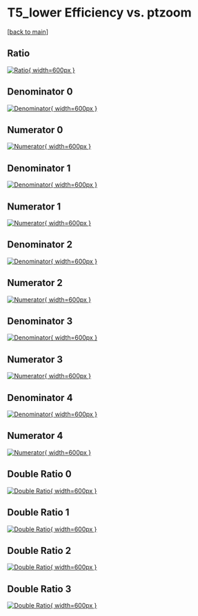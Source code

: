 # T5_lower Efficiency vs. ptzoom

[[back to main](./)]



## Ratio

[![Ratio](../mtv/var/T5_lower_loweta_321_1_eff_ptzoom.png){ width=600px }](../mtv/var/T5_lower_loweta_321_1_eff_ptzoom.pdf)

## Denominator 0

[![Denominator](../mtv/den/T5_lower_loweta_321_1_eff_ptzoom_den0.png){ width=600px }](../mtv/den/T5_lower_loweta_321_1_eff_ptzoom_den0.pdf)

## Numerator 0

[![Numerator](../mtv/num/T5_lower_loweta_321_1_eff_ptzoom_num0.png){ width=600px }](../mtv/num/T5_lower_loweta_321_1_eff_ptzoom_num0.pdf)

## Denominator 1

[![Denominator](../mtv/den/T5_lower_loweta_321_1_eff_ptzoom_den1.png){ width=600px }](../mtv/den/T5_lower_loweta_321_1_eff_ptzoom_den1.pdf)

## Numerator 1

[![Numerator](../mtv/num/T5_lower_loweta_321_1_eff_ptzoom_num1.png){ width=600px }](../mtv/num/T5_lower_loweta_321_1_eff_ptzoom_num1.pdf)

## Denominator 2

[![Denominator](../mtv/den/T5_lower_loweta_321_1_eff_ptzoom_den2.png){ width=600px }](../mtv/den/T5_lower_loweta_321_1_eff_ptzoom_den2.pdf)

## Numerator 2

[![Numerator](../mtv/num/T5_lower_loweta_321_1_eff_ptzoom_num2.png){ width=600px }](../mtv/num/T5_lower_loweta_321_1_eff_ptzoom_num2.pdf)

## Denominator 3

[![Denominator](../mtv/den/T5_lower_loweta_321_1_eff_ptzoom_den3.png){ width=600px }](../mtv/den/T5_lower_loweta_321_1_eff_ptzoom_den3.pdf)

## Numerator 3

[![Numerator](../mtv/num/T5_lower_loweta_321_1_eff_ptzoom_num3.png){ width=600px }](../mtv/num/T5_lower_loweta_321_1_eff_ptzoom_num3.pdf)

## Denominator 4

[![Denominator](../mtv/den/T5_lower_loweta_321_1_eff_ptzoom_den4.png){ width=600px }](../mtv/den/T5_lower_loweta_321_1_eff_ptzoom_den4.pdf)

## Numerator 4

[![Numerator](../mtv/num/T5_lower_loweta_321_1_eff_ptzoom_num4.png){ width=600px }](../mtv/num/T5_lower_loweta_321_1_eff_ptzoom_num4.pdf)

## Double Ratio 0

[![Double Ratio](../mtv/ratio/T5_lower_loweta_321_1_eff_ptzoom_ratio0.png){ width=600px }](../mtv/ratio/T5_lower_loweta_321_1_eff_ptzoom_ratio0.pdf)

## Double Ratio 1

[![Double Ratio](../mtv/ratio/T5_lower_loweta_321_1_eff_ptzoom_ratio1.png){ width=600px }](../mtv/ratio/T5_lower_loweta_321_1_eff_ptzoom_ratio1.pdf)

## Double Ratio 2

[![Double Ratio](../mtv/ratio/T5_lower_loweta_321_1_eff_ptzoom_ratio2.png){ width=600px }](../mtv/ratio/T5_lower_loweta_321_1_eff_ptzoom_ratio2.pdf)

## Double Ratio 3

[![Double Ratio](../mtv/ratio/T5_lower_loweta_321_1_eff_ptzoom_ratio3.png){ width=600px }](../mtv/ratio/T5_lower_loweta_321_1_eff_ptzoom_ratio3.pdf)

